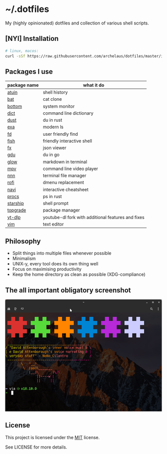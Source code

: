 # ~/.dotfiles
My (highly opinionated) dotfiles and collection of various shell scripts.

## [NYI] Installation

```sh
# linux, macos:
curl -sSf https://raw.githubusercontent.com/archelaus/dotfiles/master/install.sh | sh
```

## Packages I use

| package name | what it do |
| - | - |
[atuin](https://atuin.sh/) | shell history
[bat](https://github.com/sharkdp/bat) | cat clone
[bottom](https://clementtsang.github.io/bottom/) | system monitor
[dict](https://github.com/BetaPictoris/dict) | command line dictionary
[dust](https://github.com/repos/bootandy/dust) | du in rust
[exa](https://the.exa.website/) | modern ls
[fd](https://github.com/sharkdp/fd) | user friendly find
[fish](https://fishshell.com/) | friendly interactive shell
[fx](https://fx.wtf/) | json viewer
[gdu](https://github.com/dundee/gdu) | du in go
[glow](https://github.com/charmbracelet/glow) | markdown in terminal
[mpv](https://github.com/mpv-player/mpv) | command line video player
[nnn](https://github.com/jarun/nnn) | terminal file manager
[rofi](https://github.com/davatorium/rofi) | dmenu replacement
[navi](https://github.com/denisidoro/navi) | interactive cheatsheet
[procs](https://github.com/dalance/procs) | ps in rust
[starship](https://starship.rs/) | shell prompt
[topgrade](https://github.com/r-darwish/topgrade) | package manager
[yt-dlp](https://github.com/yt-dlp/yt-dlp) | youtube-dl fork with additional features and fixes
[vim](https://www.vim.org/) | text editor

## Philosophy
- Split things into multiple files whenever possible
- Minimalism
- UNIX-y, every tool does its own thing well
- Focus on maximising productivity
- Keep the home directory as clean as possible (XDG-compliance)

## The all important obligatory screenshot

![desktop rice](desktop.png)

## License

This project is licensed under the
[MIT](https://en.wikipedia.org/wiki/MIT_License) license.

See LICENSE for more details.
